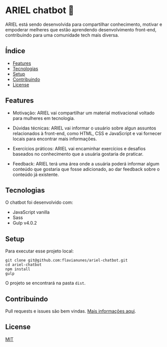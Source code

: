 # ARIEL chatbot :robot:
ARIEL está sendo desenvolvida para compartilhar conhecimento, motivar e empoderar melheres que estão aprendendo desenvolvimento front-end, contribuindo para uma comunidade tech mais diversa.


## Índice
* [Features](#features)
* [Tecnologias](#tecnologias)
* [Setup](#setup)
* [Contribuindo](#contribuindo)
* [License](#license)

## Features

* Motivação: ARIEL vai compartilhar um material motivacional voltado para mulheres em tecnologia.

* Dúvidas técnicas: ARIEL vai informar o usuário sobre algun assuntos relacionados à front-end, como HTML, CSS e JavaScript e vai fornecer locais para encontrar mais informações.

* Exercícios práticos: ARIEL vai encaminhar exercícios e desafios baseados no conhecimento que a usuária gostaria de praticar.

* Feedback: ARIEL terá uma área onde a usuária poderá informar algum conteúdo que gostaria que fosse adicionado, ao dar feedback sobre o conteúdo já existente.

## Tecnologias

O chatbot foi desenvolvido com:

* JavaScript vanilla
* Sass
* Gulp v4.0.2

## Setup

Para executar esse projeto local:
```
git clone git@github.com:flavianunes/ariel-chatbot.git
cd ariel-chatbot
npm install
gulp
```

O projeto se encontrará na pasta `dist`.

## Contribuindo

Pull requests e issues são bem vindas. [Mais informações aqui](/CONTRIBUTING.md).
## License
[MIT](https://choosealicense.com/licenses/mit/)
